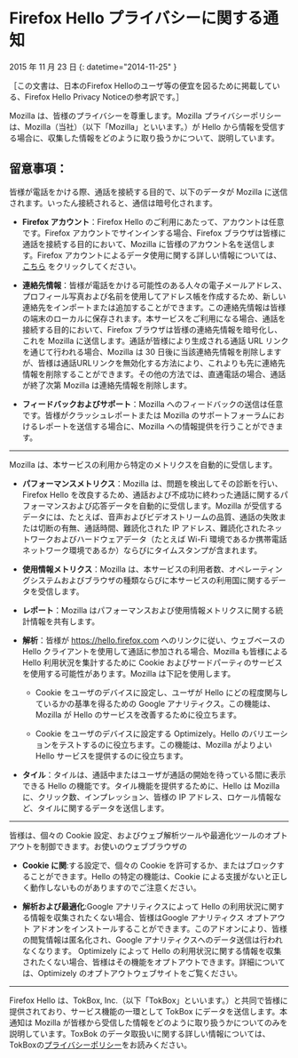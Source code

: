 # Firefox Hello プライバシーに関する通知

2015 年 11 月 23 日
{: datetime="2014-11-25" }

［この文書は、日本のFirefox Helloのユーザ等の便宜を図るために掲載している、Firefox Hello Privacy Noticeの参考訳です。］

Mozilla は、皆様のプライバシーを尊重します。Mozilla プライバシーポリシーは、Mozilla（当社）（以下「Mozilla」といいます。）が Hello から情報を受信する場合に、収集した情報をどのように取り扱うかについて、説明しています。

## 留意事項：

皆様が電話をかける際、通話を接続する目的で、以下のデータが Mozilla に送信されます。いったん接続されると、通信は暗号化されます。 

* **Firefox アカウント**：Firefox Hello のご利用にあたって、アカウントは任意です。Firefox アカウントでサインインする場合、Firefox ブラウザは皆様に通話を接続する目的において、Mozilla に皆様のアカウント名を送信します。Firefox アカウントによるデータ使用に関する詳しい情報については、[こちら](https://www.mozilla.org/privacy/firefox-cloud/) をクリックしてください。

* **連絡先情報**：皆様が電話をかける可能性のある人々の電子メールアドレス、プロフィール写真および名前を使用してアドレス帳を作成するため、新しい連絡先をインポートまたは追加することができます。この連絡先情報は皆様の端末のローカルに保存されます。本サービスをご利用になる場合、通話を接続する目的において、Firefox ブラウザは皆様の連絡先情報を暗号化し、これを Mozilla に送信します。通話が皆様により生成される通話 URL リンクを通じて行われる場合、Mozilla は 30 日後に当該連絡先情報を削除しますが、皆様は通話URLリンクを無効化する方法により、これよりも先に連絡先情報を削除することができます。その他の方法では、直通電話の場合、通話が終了次第 Mozilla は連絡先情報を削除します。

* **フィードバックおよびサポート**：Mozilla へのフィードバックの送信は任意です。皆様がクラッシュレポートまたは Mozilla のサポートフォーラムにおけるレポートを送信する場合に、Mozilla への情報提供を行うことができます。

---------------------------------------

Mozilla は、本サービスの利用から特定のメトリクスを自動的に受信します。

* **パフォーマンスメトリクス**：Mozilla は、問題を検出してその診断を行い、Firefox Hello を改良するため、通話および不成功に終わった通話に関するパフォーマンスおよび応答データを自動的に受信します。Mozilla が受信するデータには、たとえば、音声およびビデオストリームの品質、通話の失敗または切断の有無、通話時間、難読化された IP アドレス、難読化されたネットワークおよびハードウェアデータ（たとえば Wi-Fi 環境であるか携帯電話ネットワーク環境であるか）ならびにタイムスタンプが含まれます。

* **使用情報メトリクス**：Mozilla は、本サービスの利用者数、オペレーティングシステムおよびブラウザの種類ならびに本サービスの利用国に関するデータを受信します。

* **レポート**：Mozilla はパフォーマンスおよび使用情報メトリクスに関する統計情報を共有します。


* **解析**：皆様が https://hello.firefox.com へのリンクに従い、ウェブベースの Hello クライアントを使用して通話に参加される場合、Mozilla も皆様による Hello 利用状況を集計するために Cookie およびサードパーティのサービスを使用する可能性があります。Mozilla は下記を使用します。

    * Cookie をユーザのデバイスに設定し、ユーザが Hello にどの程度関与しているかの基準を得るための Google アナリティクス。この機能は、Mozilla が Hello のサービスを改善するために役立ちます。

    * Cookie をユーザのデバイスに設定する Optimizely。Hello のバリエーションをテストするのに役立ちます。この機能は、Mozilla がよりよい Hello サービスを提供するのに役立ちます。

* **タイル**：タイルは、通話中またはユーザが通話の開始を待っている間に表示できる Hello の機能です。タイル機能を提供するために、Hello は Mozilla に、クリック数、インプレッション、皆様の IP アドレス、ロケール情報など、タイルに関するデータを送信します。

---------------------------------------
皆様は、個々の Cookie 設定、およびウェブ解析ツールや最適化ツールのオプトアウトを制御できます。お使いのウェブブラウザの 

* **Cookie に関**:する設定で、個々の Cookie を許可するか、またはブロックすることができます。Hello の特定の機能は、Cookie による支援がないと正しく動作しないものがありますのでご注意ください。


* **解析および最適化**:Google アナリティクスによって Hello の利用状況に関する情報を収集されたくない場合、皆様はGoogle アナリティクス オプトアウト アドオンをインストールすることができます。このアドオンにより、皆様の閲覧情報は匿名化され、Google アナリティクスへのデータ送信は行われなくなります。
Optimizely によって Hello の利用状況に関する情報を収集されたくない場合、皆様はその機能をオプトアウトできます。詳細については、Optimizely のオプトアウトウェブサイトをご覧ください。

---------------------------------------

Firefox Hello は、TokBox, Inc.（以下「TokBox」といいます。）と共同で皆様に提供されており、サービス機能の一環として TokBox にデータを送信します。本通知は Mozilla が皆様から受信した情報をどのように取り扱うかについてのみを説明しています。ToxBok のデータ取扱いに関する詳しい情報については、TokBoxの[プライバシーポリシー](https://tokbox.com/support/privacy-policy)をお読みください。
